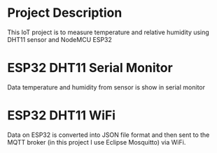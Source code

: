 # Project Description
This IoT project is to measure temperature and relative humidity using DHT11 sensor and NodeMCU ESP32

# ESP32 DHT11 Serial Monitor
Data temperature and humidity from sensor is show in serial monitor

# ESP32 DHT11 WiFi
Data on ESP32 is converted into JSON file format and then sent to the MQTT broker (in this project I use Eclipse Mosquitto) via WiFi.
